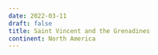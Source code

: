 ```yaml
---
date: 2022-03-11
draft: false
title: Saint Vincent and the Grenadines
continent: North America
---
```



